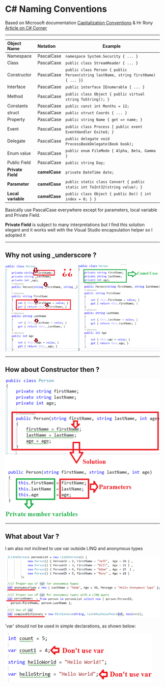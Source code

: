 # C# Naming Conventions

Based on Microsoft documentation [Capitalization Conventions](https://docs.microsoft.com/en-us/dotnet/standard/design-guidelines/capitalization-conventions) & Hr Rony [Article on C# Corner](https://www.c-sharpcorner.com/article/stop-use-var-everywhere-and-think-before-use-underscore-with-private-variable-in/) 

___

| Object Name               | Notation   | Example                                                                              |
|:--------------------------|:-----------|--------------------------------------------------------------------------------------
| Namespace                 | PascalCase | ```namespace System.Security { ... }``` |
| Class                     | PascalCase | ```public class StreamReader { ... }``` |
| Constructor               | PascalCase | ```public class Person { public Person(string lastName, string firstName) { ... }}``` |
| Interface                 | PascalCase | ```public interface IEnumerable { ... }``` |
| Method                    | PascalCase | ```public class Object { public virtual string ToString(); }``` |
| Constants                 | PascalCase | ```public const int Months = 12;``` |
| struct                    | PascalCase | ```public struct Coords { ... }``` |
| Property                  | PascalCase | ```public string Name { get => name; }``` |
| Event                     | PascalCase | ```public class Process { public event EventHandler Exited; }``` |
| Delegate                  | PascalCase | ```public delegate void ProcessBookDelegate(Book book);``` |
| Enum value                | PascalCase | ```public enum FileMode { Alpha, Beta, Gamma }``` |
| Public Field              | PascalCase | ```public string Day;``` |
| **Private Field**         | **camelCase**  | ```private DateTime date;``` |
| **Parameter**             | **camelCase**  | ```public static class Convert { public static int ToInt32(string value); }``` |
| **Local variable**        | **camelCase**  | ```public class Object { public Do() { int index = 0; } }``` |

Basically use PascalCase everywhere except for parameters, local variable and Private Field.

**Private Field** is subject to many interpretations but I find this solution elegant and it works well with the Visual Studio encapsulation helper so I adopted it

___


## Why not using _underscore ?

![Alt text](/asset/underscore.png?raw=true "Why not using _underscore")

___


## How about Constructor then ?

![Alt text](/asset/constructor.png?raw=true "About Constructor")

___


## What about Var ?

I am also not inclined to use var outside LINQ and anonymous types

![Alt text](/asset/vargood.png?raw=true "Good use of var")

'var' should not be used in simple declarations, as shown below:

![Alt text](/asset/varbad.png?raw=true "Bad use of var")
